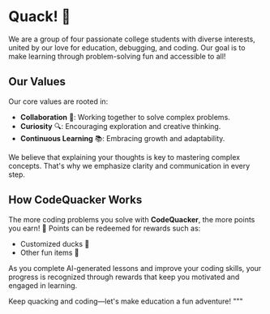 # Quack! 🦆

We are a group of four passionate college students with diverse interests, united by our love for education, debugging, and coding. Our goal is to make learning through problem-solving fun and accessible to all!

## Our Values

Our core values are rooted in:
- **Collaboration** 🤝: Working together to solve complex problems.
- **Curiosity** 🔍: Encouraging exploration and creative thinking.
- **Continuous Learning** 📚: Embracing growth and adaptability.

We believe that explaining your thoughts is key to mastering complex concepts. That's why we emphasize clarity and communication in every step.

## How CodeQuacker Works

The more coding problems you solve with **CodeQuacker**, the more points you earn! 🎯 Points can be redeemed for rewards such as:
- Customized ducks 🦆
- Other fun items 🎁

As you complete AI-generated lessons and improve your coding skills, your progress is recognized through rewards that keep you motivated and engaged in learning.

Keep quacking and coding—let's make education a fun adventure!
"""
